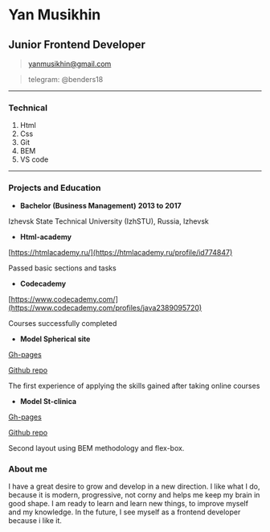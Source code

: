 
# Yan Musikhin

## Junior Frontend Developer
  
>  [yanmusikhin@gmail.com](mailto:yanmusikhin@gmail.com)

> telegram: @benders18

------

### Technical

1. Html
1. Css
1. Git
1. BEM
1. VS code


------


### Projects and Education
* **Bachelor  (Business Management)**  __2013 to 2017__

Izhevsk State Technical University (IzhSTU), Russia, Izhevsk

*  **Html-academy**

[https://htmlacademy.ru/](https://htmlacademy.ru/profile/id774847)   

Passed basic sections and tasks

*  **Codecademy**

[https://www.codecademy.com/](https://www.codecademy.com/profiles/java2389095720)   

Сourses successfully completed

*  **Model Spherical site**
   
[Gh-pages](https://larryself.github.io/spherical_site/)  

[Github repo](https://github.com/larryself/spherical_site/)  

  
The first experience of applying the skills gained after taking online courses


*  **Model St-clinica**
   
[Gh-pages](https://larryself.github.io/st_clinica/)  

[Github repo](https://github.com/larryself/st_clinica/)  


Second layout using BEM methodology and flex-box.


### About me

I have a great desire to grow and develop in a new direction. I like what I do, because it is modern, progressive, not corny and helps me keep my brain in good shape. I am ready to learn and learn new things, to improve myself and my knowledge. In the future, I see myself as a frontend developer because i like it.